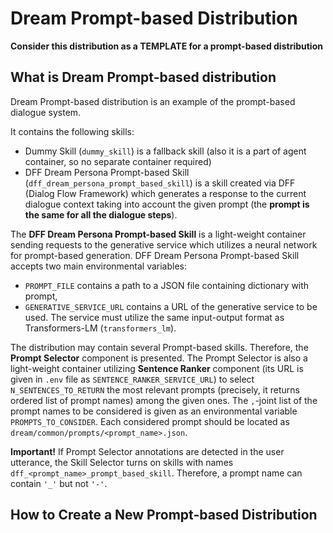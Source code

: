 # Dream Prompt-based Distribution

**Consider this distribution as a TEMPLATE for a prompt-based distribution**

## What is Dream Prompt-based distribution

Dream Prompt-based distribution is an example of the prompt-based dialogue system. 

It contains the following skills:
* Dummy Skill (`dummy_skill`) is a fallback skill (also it is a part of agent container, so no separate container required)
* DFF Dream Persona Prompt-based Skill (`dff_dream_persona_prompt_based_skill`) is a skill created via DFF (Dialog Flow Framework)
which generates a response to the current dialogue context taking into account the given prompt 
(the **prompt is the same for all the dialogue steps**).

The **DFF Dream Persona Prompt-based Skill** is a light-weight container sending requests to the generative service 
which utilizes a neural network for prompt-based generation.
DFF Dream Persona Prompt-based Skill accepts two main environmental variables:
  * `PROMPT_FILE`  contains a path to a JSON file containing dictionary with prompt, 
  * `GENERATIVE_SERVICE_URL` contains a URL of the generative service to be used. 
  The service must utilize the same input-output format as Transformers-LM (`transformers_lm`). 

The distribution may contain several Prompt-based skills. Therefore, the **Prompt Selector** component is presented. 
The Prompt Selector is also a light-weight container utilizing **Sentence Ranker** component 
(its URL is given in `.env` file as `SENTENCE_RANKER_SERVICE_URL`) to select `N_SENTENCES_TO_RETURN` 
the most relevant prompts (precisely, it returns ordered list of prompt names) among the given ones. 
The `,`-joint list of the prompt names to be considered is given as an environmental variable `PROMPTS_TO_CONSIDER`.
Each considered prompt should be located as `dream/common/prompts/<prompt_name>.json`.

**Important!** If Prompt Selector annotations are detected in the user utterance, the Skill Selector turns on skills with names
`dff_<prompt_name>_prompt_based_skill`. Therefore, a prompt name can contain `'_'` but not `'-'`.

## How to Create a New Prompt-based Distribution

